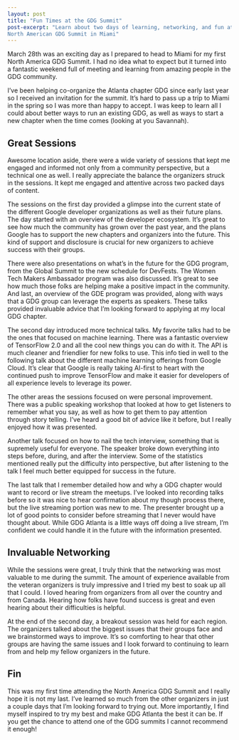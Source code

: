 ```yaml
---
layout: post
title: "Fun Times at the GDG Summit"
post-excerpt: "Learn about two days of learning, networking, and fun at the
North American GDG Summit in Miami"
---
```


March 28th was an exciting day as I prepared to head to Miami for my first North America GDG Summit.
I had no idea what to expect but it turned into a fantastic weekend full of meeting and learning from amazing people in the GDG community.

I’ve been helping co-organize the Atlanta chapter GDG since early last year so I received an invitation for the summit.
It’s hard to pass up a trip to Miami in the spring so I was more than happy to accept.
I was keep to learn all I could about better ways to run an existing GDG, as well as ways to start a new chapter when the time comes (looking at you Savannah).

## Great Sessions

Awesome location aside, there were a wide variety of sessions that kept me engaged and informed not only from a community perspective, but a technical one as well.
I really appreciate the balance the organizers struck in the sessions.
It kept me engaged and attentive across two packed days of content.

The sessions on the first day provided a glimpse into the current state of the different Google developer organizations as well as their future plans.
The day started with an overview of the developer ecosystem.
It’s great to see how much the community has grown over the past year, and the plans Google has to support the new chapters and organizers into the future.
This kind of support and disclosure is crucial for new organizers to achieve success with their groups.

There were also presentations on what’s in the future for the GDG program, from the Global Summit to the new schedule for DevFests.
The Women Tech Makers Ambassador program was also discussed.
It’s great to see how much those folks are helping make a positive impact in the community.
And last, an overview of the GDE program was provided, along with ways that a GDG group can leverage the experts as speakers.
These talks provided invaluable advice that I’m looking forward to applying at my local GDG chapter.

The second day introduced more technical talks.
My favorite talks had to be the ones that focused on machine learning.
There was a fantastic overview of TensorFlow 2.0 and all the cool new things you can do with it.
The API is much cleaner and friendlier for new folks to use.
This info tied in well to the following talk about the different machine learning offerings from Google Cloud.
It’s clear that Google is really taking AI-first to heart with the continued push to improve TensorFlow and make it easier for developers of all experience levels to leverage its power.

The other areas the sessions focused on were personal improvement.
There was a public speaking workshop that looked at how to get listeners to remember what you say, as well as how to get them to pay attention through story telling.
I’ve heard a good bit of advice like it before, but I really enjoyed how it was presented.

Another talk focused on how to nail the tech interview, something that is supremely useful for everyone.
The speaker broke down everything into steps before, during, and after the interview.
Some of the statistics mentioned really put the difficulty into perspective, but after listening to the talk I feel much better equipped for success in the future.

The last talk that I remember detailed how and why a GDG chapter would want to record or live stream the meetups.
I’ve looked into recording talks before so it was nice to hear confirmation about my though process there, but the live streaming portion was new to me.
The presenter brought up a lot of good points to consider before streaming that I never would have thought about.
While GDG Atlanta is a little ways off doing a live stream, I’m confident we could handle it in the future with the information presented.

## Invaluable Networking

While the sessions were great, I truly think that the networking was most valuable to me during the summit.
The amount of experience available from the veteran organizers is truly impressive and I tried my best to soak up all that I could.
I loved hearing from organizers from all over the country and from Canada.
Hearing how folks have found success is great and even hearing about their difficulties is helpful.

At the end of the second day, a breakout session was held for each region.
The organizers talked about the biggest issues that their groups face and we brainstormed ways to improve.
It’s so comforting to hear that other groups are having the same issues and I look forward to continuing to learn from and help my fellow organizers in the future.

## Fin

This was my first time attending the North America GDG Summit and I really hope it is not my last.
I’ve learned so much from the other organizers in just a couple days that I’m looking forward to trying out.
More importantly, I find myself inspired to try my best and make GDG Atlanta the best it can be.
If you get the chance to attend one of the GDG summits I cannot recommend it enough!
